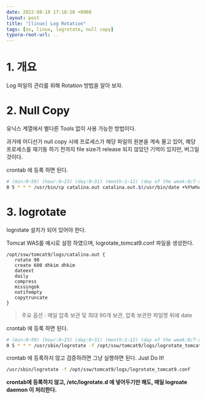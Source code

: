 ```yaml
---
date: 2022-08-18 17:18:20 +0900
layout: post
title: "[linux] Log Rotation"
tags: [os, linux, logrotate, null copy]
typora-root-url: ..
---
```


# 1. 개요

Log 파일의 관리를 위해 Rotation 방법을 알아 보자.



# 2. Null Copy

유닉스 계열에서 별다른 Tools 없이 사용 가능한 방법이다.

과거에 어디선가 null copy 시에 프로세스가 해당 파일의 원본을 계속 물고 있어, 해당 프로세스를 재기동 하기 전까지 file size가 release 되지 않았던 기억이 있지만, 버그일 것이다.



crontab 에 등록 하면 된다.

```sh
# (min:0~59) (hour:0~23) (day:0~31) (month:1~12) (day of the week:0/7-sunday ~ 6-saturday)
0 5 * * * /usr/bin/cp catalina.out catalina.out.$(/usr/bin/date +%Y%m%d_%H%M%S) && /usr/bin/cat /dev/null > catalina.out
```





# 3. logrotate

logrotate 설치가 되어 있어야 한다.



Tomcat WAS를 예시로 설정 하였으며, logrotate_tomcat9.conf 파일을 생성한다.

```
/opt/ssw/tomcat9/logs/catalina.out {
   rotate 90
   create 600 dhkim dhkim
   dateext
   daily
   compress
   missingok
   notifempty
   copytruncate
}
```

> 주요 옵션 : 매일 압축 보관 및 최대 90개 보관, 압축 보관한 파일명 뒤에 date



crontab 에 등록 하면 된다.

```sh
# (min:0~59) (hour:0~23) (day:0~31) (month:1~12) (day of the week:0/7-sunday ~ 6-saturday)
0 5 * * * /usr/sbin/logrotate -f /opt/ssw/tomcat9/logs/logrotate_tomcat9.conf
```



crontab 에 등록하지 않고 검증하려면 그냥 실행하면 된다. Just Do It!

```sh
/usr/sbin/logrotate -f /opt/ssw/tomcat9/logs/logrotate_tomcat9.conf
```



**crontab에 등록하지 않고, /etc/logrotate.d 에 넣어두기만 해도, 매일 logroate daemon 이 처리한다.**
